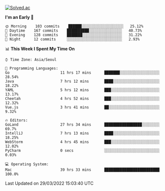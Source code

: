 [![Solved.ac](http://mazassumnida.wtf/api/v2/generate_badge?boj=kuckjwi)](https://solved.ac/kuckjwi)
<!--START_SECTION:waka-->
**I'm an Early 🐤** 

```text
🌞 Morning    103 commits    ██████░░░░░░░░░░░░░░░░░░░   25.12% 
🌆 Daytime    167 commits    ██████████░░░░░░░░░░░░░░░   40.73% 
🌃 Evening    128 commits    ███████░░░░░░░░░░░░░░░░░░   31.22% 
🌙 Night      12 commits     ░░░░░░░░░░░░░░░░░░░░░░░░░   2.93%

```


📊 **This Week I Spent My Time On** 

```text
⌚︎ Time Zone: Asia/Seoul

💬 Programming Languages: 
Go                       11 hrs 17 mins      ███████░░░░░░░░░░░░░░░░░░   28.54% 
Java                     7 hrs 12 mins       ████░░░░░░░░░░░░░░░░░░░░░   18.22% 
YAML                     5 hrs 12 mins       ███░░░░░░░░░░░░░░░░░░░░░░   13.17% 
Cheetah                  4 hrs 52 mins       ███░░░░░░░░░░░░░░░░░░░░░░   12.32% 
Vue.js                   3 hrs 41 mins       ██░░░░░░░░░░░░░░░░░░░░░░░   9.32%

🔥 Editors: 
GoLand                   27 hrs 34 mins      █████████████████░░░░░░░░   69.7% 
IntelliJ                 7 hrs 13 mins       ████░░░░░░░░░░░░░░░░░░░░░   18.25% 
WebStorm                 4 hrs 45 mins       ███░░░░░░░░░░░░░░░░░░░░░░   12.02% 
PyCharm                  0 secs              ░░░░░░░░░░░░░░░░░░░░░░░░░   0.03%

💻 Operating System: 
Mac                      39 hrs 33 mins      █████████████████████████   100.0%

```


 Last Updated on 29/03/2022 15:03:40 UTC
<!--END_SECTION:waka-->
